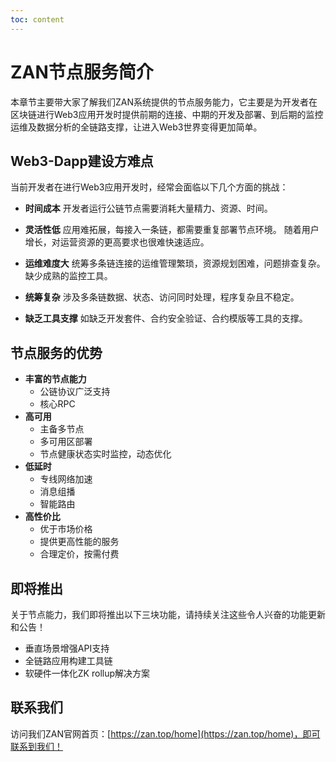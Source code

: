 ```yaml
---
toc: content
---
```


# ZAN节点服务简介
本章节主要带大家了解我们ZAN系统提供的节点服务能力，它主要是为开发者在区块链进行Web3应用开发时提供前期的连接、中期的开发及部署、到后期的监控运维及数据分析的全链路支撑，让进入Web3世界变得更加简单。

## Web3-Dapp建设方难点
当前开发者在进行Web3应用开发时，经常会面临以下几个方面的挑战：
- **时间成本**
  开发者运行公链节点需要消耗大量精力、资源、时间。

- **灵活性低**
  应用难拓展，每接入一条链，都需要重复部署节点环境。
  随着用户增长，对运营资源的更高要求也很难快速适应。

- **运维难度大**
  统筹多条链连接的运维管理繁琐，资源规划困难，问题排查复杂。
  缺少成熟的监控工具。

- **统筹复杂**
  涉及多条链数据、状态、访问同时处理，程序复杂且不稳定。

- **缺乏工具支撑**
  如缺乏开发套件、合约安全验证、合约模版等工具的支撑。

## 节点服务的优势
- **丰富的节点能力**
  - 公链协议广泛支持
  - 核心RPC
- **高可用**
  - 主备多节点
  - 多可用区部署
  - 节点健康状态实时监控，动态优化
- **低延时**
  - 专线网络加速
  - 消息组播
  - 智能路由
- **高性价比**
  - 优于市场价格
  - 提供更高性能的服务
  - 合理定价，按需付费

## 即将推出

关于节点能力，我们即将推出以下三块功能，请持续关注这些令人兴奋的功能更新和公告！
- 垂直场景增强API支持
- 全链路应用构建工具链
- 软硬件一体化ZK rollup解决方案

## 联系我们

访问我们ZAN官网首页：[https://zan.top/home](https://zan.top/home)，即可联系到我们！

